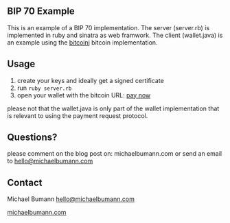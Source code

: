 ## BIP 70 Example 

This is an example of a BIP 70 implementation.
The server (server.rb) is implemented in ruby and sinatra as web framwork.
The client (wallet.java) is an example using the [bitcoinj](http://bitcoinj.org) bitcoin implementation.

## Usage

1. create your keys and ideally get a signed certificate
2. run `ruby server.rb`
3. open your wallet with the bitcoin URL: [pay now](bitcoin:1D3PknG4Lw1gFuJ9SYenA7pboF9gtXtdcD?amount=100000&r=http://localhost:4567/invoice)

please not that the wallet.java is only part of the wallet implementation that is relevant to using the payment request protocol. 

## Questions?

please comment on the blog post on: michaelbumann.com 
or send an email to hello@michaelbumann.com

## Contact

Michael Bumann
hello@michaelbumann.com

[michaelbumann.com](http://michaelbumann.com)
